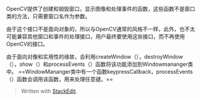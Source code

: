 OpenCV提供了创建和销毁窗口，显示图像和处理事件的函数，这些函数不是窗口类的方法，只需要窗口名作为参数。

由于这个接口不是面向对象的，所以与OpenCV通常的风格不一样，此外，也不太可能兼容其他窗口和事件的处理接口，用户最终要使用这些接口，而不再使用OpenCV的接口。

由于面向对像和实用性的缘故，会利用createWindow（），destroyWindow（），show（）和processEvents（）函数将该功能添加到Windowmananger类中。
==WindowMananger类中有一个函数keypressCallback，processEvents（）函数会调用该函数，用来处理任意键。==


> Written with [StackEdit](https://stackedit.io/).
<!--stackedit_data:
eyJoaXN0b3J5IjpbMzEyMzQwMDUzXX0=
-->